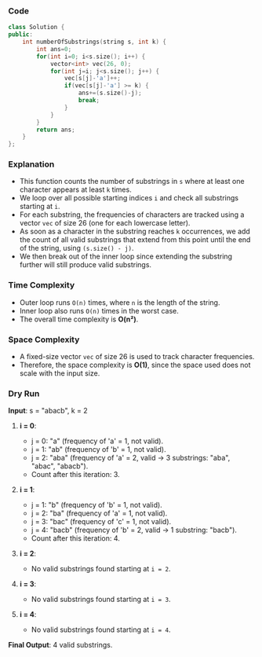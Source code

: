 ### Code
```cpp
class Solution {
public:
    int numberOfSubstrings(string s, int k) {
        int ans=0;
        for(int i=0; i<s.size(); i++) {
            vector<int> vec(26, 0);
            for(int j=i; j<s.size(); j++) {
                vec[s[j]-'a']++;
                if(vec[s[j]-'a'] >= k) {
                    ans+=(s.size()-j);
                    break;
                }
            }
        }
        return ans;
    }
};
```

### Explanation
- This function counts the number of substrings in `s` where at least one character appears at least `k` times.
- We loop over all possible starting indices `i` and check all substrings starting at `i`.
- For each substring, the frequencies of characters are tracked using a vector `vec` of size 26 (one for each lowercase letter).
- As soon as a character in the substring reaches `k` occurrences, we add the count of all valid substrings that extend from this point until the end of the string, using `(s.size() - j)`.
- We then break out of the inner loop since extending the substring further will still produce valid substrings.

### Time Complexity
- Outer loop runs `O(n)` times, where `n` is the length of the string.
- Inner loop also runs `O(n)` times in the worst case.
- The overall time complexity is **O(n²)**.

### Space Complexity
- A fixed-size vector `vec` of size 26 is used to track character frequencies.
- Therefore, the space complexity is **O(1)**, since the space used does not scale with the input size.

### Dry Run
**Input**: s = "abacb", k = 2

1. **i = 0**:
   - j = 0: "a" (frequency of 'a' = 1, not valid).
   - j = 1: "ab" (frequency of 'b' = 1, not valid).
   - j = 2: "aba" (frequency of 'a' = 2, valid → 3 substrings: "aba", "abac", "abacb").
   - Count after this iteration: 3.

2. **i = 1**:
   - j = 1: "b" (frequency of 'b' = 1, not valid).
   - j = 2: "ba" (frequency of 'a' = 1, not valid).
   - j = 3: "bac" (frequency of 'c' = 1, not valid).
   - j = 4: "bacb" (frequency of 'b' = 2, valid → 1 substring: "bacb").
   - Count after this iteration: 4.

3. **i = 2**:
   - No valid substrings found starting at `i = 2`.

4. **i = 3**:
   - No valid substrings found starting at `i = 3`.

5. **i = 4**:
   - No valid substrings found starting at `i = 4`.

**Final Output**: 4 valid substrings.
